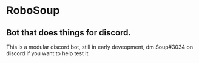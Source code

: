 # RoboSoup
## Bot that does things for discord.

This is a modular discord bot, still in early deveopment, dm Soup#3034 on discord if you want to help test it
